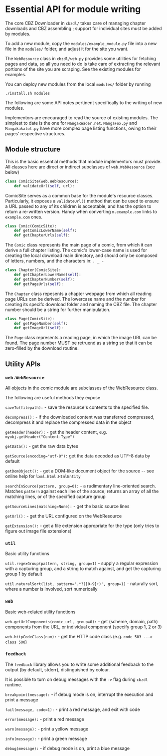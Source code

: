 # Essential API for module writing

The core CBZ Downloader in `cbzdl/` takes care of managing chapter downloads and CBZ assembling ; support for individual sites must be added by modules.

To add a new module, copy the `modules/example_module.py` file into a new file in the `modules/` folder, and adjust it for the site you want.

The `WebResource` class in `cbzdl/web.py` provides some utilities for fetching pages and data, so all you need to do is take care of extracting the relevant portions of the site you are scraping. See the existing modules for examples.

You can deploy new modules from the local `modules/` folder by running

	./install.sh modules

The following are some API notes pertinent specifically to the writing of new modules.

Implementors are encouraged to read the source of existing modules. The simplest to date is the one for `MangaReader.net`. `MangaFox.py` and `Mangakakalot.py` have more complex page listing functions, owing to their pages' respective structures.

## Module structure

This is the basic essential methods that module implementors must provide. All classes here are direct or indirect subclasses of `web.WebResource` (see below)


```python
class ComicSite(web.WebResource):
    def validateUrl(self, url):
```


ComicSite serves as a common base for the module's resource classes. Particularly, it exposes a `validateUrl()` method that can be used to ensure a URL passed to any of its children is acceptable, and has the option to return a re-written version. Handy when converting `m.example.com` links to `example.com` ones.

```python
class Comic(ComicSite):
    def getComicLowerName(self):
    def getChapterUrls(self):
```

The `Comic` class represents the main page of a comic, from which it can derive a full chapter listing. The comic's lower-case name is used for creating the local download main directory, and should only be composed of letters, numbers, and the characters in: `. _ -`

```python
class Chapter(ComicSite):
    def getChapterLowerName(self):
    def getChapterNumber(self):
    def getPageUrls(self):
```

The `Chapter` class repesents a chapter webpage from which all reading page URLs can be derived. The lowercase name and the number for creating its specifc download folder and naming the CBZ file. The chapter number should be a string for further manipulation.

```python
class Page(ComicSite):
    def getPageNumber(self):
    def getImageUrl(self):
```

The `Page` class represents a reading page, in which the image URL can be found. The page number MUST be retruend as a string so that it can be zero-filled by the download routine.


## Utility APIs

### `web.WebResource`

All objects in the comic module are subclasses of the WebResource class.

The following are useful methods they expose

`saveTo(filepath):` - save the resource's contents to the specified file.

`decompress():` - if the downloaded content was transferred compressed, decompress it and replace the compressed data in the object

`getHeader(header):` - get the header content, e.g. `myobj.getHeader("Content-Type")`

`getData():` - get the raw data bytes

`getSource(encoding="utf-8"):` get the data decoded as UTF-8 data by default

`getDomObject():` - get a DOM-like  document object for the source -- see online help for `lxml.html.HtmlEntity`

`searchInSource(pattern, group=0):` - a rudimentary line-oriented search. Matches `pattern` against each line of the source; returns an array of all the matching lines, or of the specified capture group

`getSourceLines(matching=None):` - get the basic source lines

`getUrl():` - get the URL configured on the WebResource

`getExtension():` - get a file extension appropriate for the type (only tries to figure out image file extensions)

### `util`

Basic utility functions

`util.regexGroup(pattern, string, group=1)` - supply a regular expression with a capturing group, and a string to match against, and get the capturing group 1 by default

`util.naturalSort(list, pattern='.*?([0-9]+)', group=1)` - naturally sort, where a number is involved, sort numerically

### `web`

Basic web-related utility functions

`web.getUrlComponents(comic_url, group=0):` - get (scheme, domain, path) components from the URL, or individual component (specify group 1, 2 or 3)

`web.httpCodeClass(num):` - get the HTTP code class (e.g. `code 503 ---> class 500`)

### `feedback`

The `feedback` library allows you to write some additional feedback to the output (by default, stderr), distinguished by colour.

It is possible to turn on debug messages with the `-v` flag during `cbzdl` runtime.

`breakpoint(message):` - if debug mode is on, interrupt the execution and print a message

`fail(message, code=1):` - print a red message, and exit with code

`error(message):` - print a red message

`warn(message):` - print a yellow message

`info(message):` - print a green message

`debug(message):` - if debug mode is on, print a blue message

